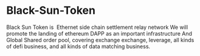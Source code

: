 # Black-Sun-Token
Black Sun Token is  Ethernet side chain settlement relay network We will promote the landing of ethereum DAPP as an important infrastructure And Global Shared order pool, covering exchange exchange, leverage, all kinds of defi business, and all kinds of data matching business.
